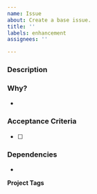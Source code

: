 ```yaml
---
name: Issue
about: Create a base issue.
title: ''
labels: enhancement
assignees: ''

---
```


### Description

> 

### Why?

- 

### Acceptance Criteria 

- [ ]

### Dependencies

-

**Project Tags**

#
